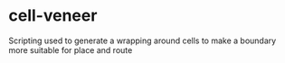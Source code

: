 # cell-veneer
Scripting used to generate a wrapping around cells to make a boundary more suitable for place and route
